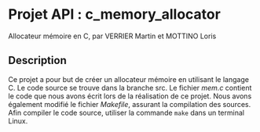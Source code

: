 # Projet API : c_memory_allocator
Allocateur mémoire en C, par VERRIER Martin et MOTTINO Loris

## Description
Ce projet a pour but de créer un allocateur mémoire en utilisant le langage C.
Le code source se trouve dans la branche src.
Le fichier _mem.c_ contient le code que nous avons écrit lors de la réalisation de ce projet.
Nous avons également modifié le fichier _Makefile_, assurant la compilation des sources.
Afin compiler le code source, utiliser la commande `make` dans un terminal Linux.
